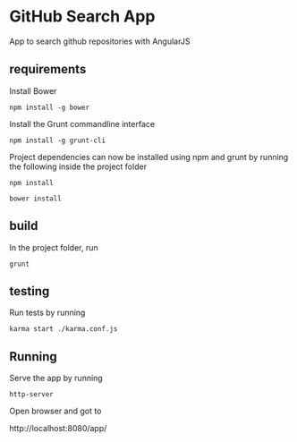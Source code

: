 GitHub Search App
=======================

App to search github repositories with AngularJS

requirements
-----------
Install Bower

`npm install -g bower`

Install the Grunt commandline interface

`npm install -g grunt-cli`

Project dependencies can now be installed using npm and grunt by running the following inside the project folder

`npm install`

`bower install`

build
-----
In the project folder, run

`grunt`


testing
-------
Run tests by running

`karma start ./karma.conf.js`


Running
-------
Serve the app by running

`http-server`

Open browser and got to

http://localhost:8080/app/





